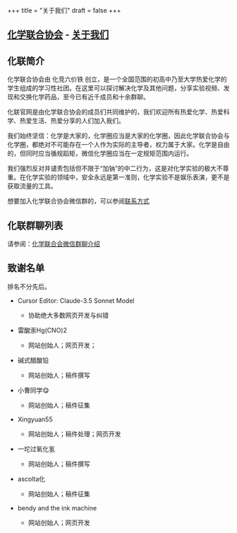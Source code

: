 +++
title = "关于我们"
draft = false
+++

## [化学联合协会](/) - [关于我们](#)

## 化联简介

化学联合协会由 化竞六价铁 创立，是一个全国范围的初高中乃至大学热爱化学的学生组成的学习性社团。在这里可以探讨解决化学及其他问题，分享实验视频、发现和交换化学药品，至今已有近千成员和十余群聊。

化联官网是由化学联合协会的成员们共同维护的，我们欢迎所有热爱化学、热爱科学、热爱生活、热爱分享的人们加入我们。

我们始终坚信：化学是大家的，化学圈应当是大家的化学圈，因此化学联合协会与化学圈，都绝对不可能存在一个人作为实际的主导者，权力属于大家。化学是自由的，但同时应当循规蹈矩，微信化学圈应当在一定规矩范围内运行。

我们强烈反对并谴责包括但不限于“加钠”的中二行为，这是对化学实验的极大不尊重。在化学实验的领域中，安全永远是第一准则，化学实验不是娱乐表演，更不是获取流量的工具。

想要加入化学联合协会微信群的，可以参阅[联系方式](contact.md)

## 化联群聊列表

请参阅：[化学联合会微信群聊介绍](posts/discussion/2025-02-24-39.md)

## 致谢名单

排名不分先后。

- Cursor Editor: Claude-3.5 Sonnet Model
    - 协助绝大多数网页开发与纠错

- 雷酸汞Hg(CNO)2
    - 网站创始人；网页开发；

- 碱式醋酸铅
    - 网站创始人；稿件撰写

- 小曹同学😋
    - 网站创始人；稿件征集

- Xingyuan55
    - 网站创始人；稿件处理；网页开发

- 一坨过氧化氢
    - 网站创始人；稿件撰写

- ascolta化
    - 网站创始人；稿件征集

- bendy and the ink machine
    - 网站创始人；网页开发
